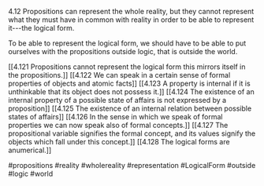 4.12 Propositions can represent the whole reality, but they cannot represent what they must have in common with reality in order to be able to represent it---the logical form.

To be able to represent the logical form, we should have to be able to put ourselves with the propositions outside logic, that is outside the world.

[[4.121 Propositions cannot represent the logical form this mirrors itself in the propositions.]]
[[4.122 We can speak in a certain sense of formal properties of objects and atomic facts]]
[[4.123 A property is internal if it is unthinkable that its object does not possess it.]]
[[4.124 The existence of an internal property of a possible state of affairs is not expressed by a proposition]]
[[4.125 The existence of an internal relation between possible states of affairs]]
[[4.126 In the sense in which we speak of formal properties we can now speak also of formal concepts.]]
[[4.127 The propositional variable signifies the formal concept, and its values signify the objects which fall under this concept.]]
[[4.128 The logical forms are anumerical.]]

#propositions #reality #wholereality #representation #LogicalForm #outside #logic #world 